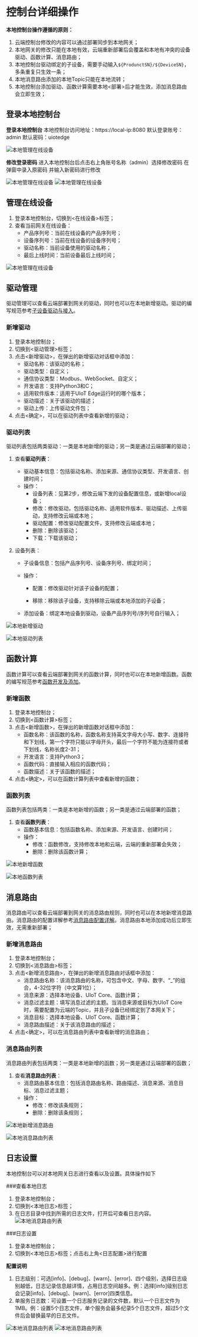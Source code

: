 # 控制台详细操作

**本地控制台操作遵循的原则：**

1. 云端控制台修改的内容可以通过部署同步到本地网关；
2. 本地网关的修改只能在本地有效，云端重新部署后会覆盖和本地有冲突的设备驱动、函数计算、消息路由；
3. 本地控制台驱动绑定的子设备，需要手动输入`${ProdunctSN}/${DeviceSN}`，多条重复只生效一条；
4. 本地消息路由添加的本地Topic只能在本地流转；
5. 本地控制台添加驱动、函数计算需要本地<部署>后才能生效，添加消息路由会立即生效；

## 登录本地控制台

**登录本地控制台**
本地控制台访问地址：https://local-ip:8080
默认登录账号：admin 默认密码：uiotedge

![本地管理在线设备](../images/登录-1.png)



**修改登录密码**
进入本地控制台后点击右上角账号名称（admin）选择修改密码
在弹窗中录入原密码 并输入新密码进行修改

![本地管理在线设备](../images/登录-2.png)
![本地管理在线设备](../images/登录-3.png)

## 管理在线设备

1. 登录本地控制台，切换到<在线设备>标签；
3. 查看当前网关在线设备：
   - 产品序列号：当前在线设备的产品序列号；
   - 设备序列号：当前在线设备的设备序列号；
   - 驱动名称：当前设备使用的驱动名称；
   - 最后上线时间：当前设备最后上线时间；

![本地管理在线设备](../images/本地管理在线设备.png)

## 驱动管理

驱动管理可以查看云端部署到网关的驱动，同时也可以在本地新增驱动。驱动的编写规范参考[子设备驱动与接入](/uiot-edge/user_guide/subdevice_driver_access/overview)。

### 新增驱动

1. 登录本地控制台；
2. 切换到<驱动管理>标签；
3. 点击<新增驱动>，在弹出的新增驱动对话框中添加：
   - 驱动名称：该驱动的名称；
   - 驱动类型：自定义；
   - 通信协议类型：Modbus、WebSocket、自定义；
   - 开发语言：支持Python3和C；
   - 适用软件版本：适用于UIoT Edge运行时的哪个版本；
   - 驱动描述：关于该驱动的描述；
   - 驱动上传：上传驱动文件包；
4. 点击<确定>，可以在驱动列表中查看新增的驱动；

### 驱动列表

驱动列表包括两类驱动：一类是本地新增的驱动；另一类是通过云端部署的驱动；

1. 查看**驱动列表**：
   - 驱动基本信息：包括驱动名称、添加来源、通信协议类型、开发语言、创建时间；
   - 操作：
     - 设备列表：见第2步，修改云端下发的设备配置信息，或新增local设备；
     - 修改：修改驱动，包括驱动名称、适用软件版本、驱动描述、上传驱动，支持修改云端或本地；
     - 驱动配置：修改驱动配置文件，支持修改云端或本地；
     - 删除：删除该驱动；
     - 下载：下载该驱动；

4. 设备列表：

   - 子设备信息：包括产品序列号、设备序列号、绑定时间；

   - 操作：

     - 配置：修改驱动针对该子设备的配置；

     - 移除：移除该子设备，支持移除云端或本地添加的子设备；

   - 添加设备：绑定本地设备到驱动，设备产品序列号/序列号自行输入；
   

![本地新增驱动](../images/本地新增驱动.png)

![本地驱动列表](../images/本地驱动列表.png)

## 函数计算

函数计算可以查看云端部署到网关的函数计算，同时也可以在本地新增函数。函数的编写规范参考[函数开发及添加](/uiot-edge/user_guide/edge_computing/function_development)。

### 新增函数

1. 登录本地控制台；
2. 切换到<函数计算>标签；
3. 点击<新增函数>，在弹出的新增函数对话框中添加：
   - 函数名称：该函数的名称，函数名称支持英文字母大小写、数字、连接符和下划线，第一个字符只能以字母开头，最后一个字符不能为连接符或者下划线，名称长度2-31；
   - 开发语言：支持Python3；
   - 函数代码：直接输入相应的函数代码；
   - 函数描述：关于该函数的描述；
4. 点击<确定>，可以在函数计算列表中查看新增的函数；

### 函数列表

函数列表包括两类：一类是本地新增的函数；另一类是通过云端部署的函数；

1. 查看**函数列表**：
   - 函数基本信息：包括函数名称、添加来源、开发语言、创建时间；
   - 操作：
     - 修改：函数修改，支持修改本地和云端，云端的重新部署会失效；
     - 删除：删除该函数计算；

![本地新增函数](../images/本地新增函数.png)

![本地函数列表](../images/本地函数列表.png)

## 消息路由

消息路由可以查看云端部署到网关的消息路由规则，同时也可以在本地新增消息路由。消息路由的配置详解参考[消息路由配置详解](/uiot-edge/user_guide/message_route/route_config_detail)。消息路由本地添加成功后立即生效，无需重新部署；

### 新增消息路由

1. 登录本地控制台；
2. 切换到<消息路由>标签；
3. 点击<新增消息路由>，在弹出的新增消息路由对话框中添加：
   - 消息路由名称：该消息路由的名称，可包含中文、字母、数字、“_”的组合，4-32位字符（中文算1位）；
   - 消息来源：选择本地设备、UIoT Core、函数计算；
   - 消息过滤主题：填写消息过滤的主题。当消息来源或目标为UIoT Core时，需要配置为云端的Topic，并且子设备已经绑定到了本网关下；
   - 消息目标：选择本地设备、UIoT Core、函数计算；
   - 消息路由描述：关于该消息路由的描述；
4. 点击<确定>，可以在消息路由列表中查看新增的消息路由；

### 消息路由列表

消息路由列表包括两类：一类是本地新增的函数；另一类是通过云端部署的函数；

1. 查看**消息路由列表**：
   - 消息路由基本信息：包括消息路由名称、路由描述、消息来源、消息目标、消息过滤主题；
   - 操作：
     - 修改：修改该条规则；
     - 删除：删除该条规则；

![本地新增消息路由](../images/本地新增消息路由.png)

![本地消息路由列表](../images/本地消息路由列表.png)

## 日志设置
本地控制台可以对本地网关日志进行查看以及设置。具体操作如下

###查看本地日志

1. 登录本地控制台；
2. 切换到<本地日志>标签；
3. 在日志目录中找到所需的日志文件，打开后可查看日志内容。
![本地消息路由列表](../images/本地日志-1.png)

###日志设置

1. 登录本地控制台；
2. 切换到<本地日志>标签；点击右上角<日志配置>进行配置

**配置说明**

1. 日志级别：可选[info]、[debug]、[warn]、[error]、四个级别，选择日志级别越低，日志记录信息越详情，占用日志空间越多。例：选择[info]级别日志会记录[info]、[debug]、[warn]、[error]四类信息。
2. 单服务日志数：可设置一个日志服务记录的文件数，默认一个日志文件为1MB。例：设置5个日志文件，单个服务会最多纪录5个日志文件，超过5个文件后会替换最早的日志文件。

![本地消息路由列表](../images/本地日志-2.png)
![本地消息路由列表](../images/本地日志-3.png)


